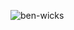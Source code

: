 ![ben-wicks](https://github.com/KirinIchiban/mod_4/assets/142935774/97b2fac9-19c5-4939-972e-7b8ef502fbb2)
